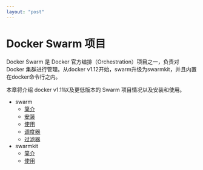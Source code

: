 ```yaml
---
layout: "post"
---
```


# Docker Swarm 项目

Docker Swarm 是 Docker 官方编排（Orchestration）项目之一，负责对 Docker 集群进行管理。从docker v1.12开始，swarm升级为swarmkit，并且内置在docker命令行之内。

本章将介绍 docker v1.11以及更低版本的 Swarm 项目情况以及安装和使用。

* swarm
  * [简介](intro.html)
  * [安装](install.html)
  * [使用](usage.html)
  * [调度器](scheduling.html)
  * [过滤器](filter.html)
* swarmkit
  * [简介](swarmkit-intro.html)
  * [使用](swarmkit.html)
